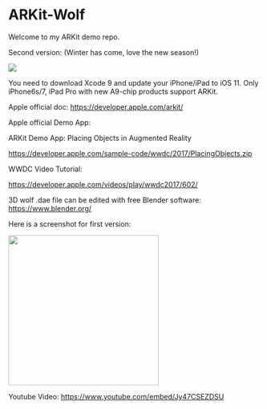 # ARKit-Wolf


Welcome to my ARKit demo repo.



Second version: (Winter has come, love the new season!)


![](https://storage.googleapis.com/webapp01-149600.appspot.com/github/wolf.gif)




You need to download Xcode 9 and update your iPhone/iPad to iOS 11.
Only iPhone6s/7, iPad Pro with new A9-chip products support ARKit.


Apple official doc:
https://developer.apple.com/arkit/

Apple official Demo App:

ARKit Demo App: Placing Objects in Augmented Reality

https://developer.apple.com/sample-code/wwdc/2017/PlacingObjects.zip

WWDC Video Tutorial:

https://developer.apple.com/videos/play/wwdc2017/602/





3D wolf .dae file can be edited with free Blender software:
https://www.blender.org/






Here is a screenshot for first version:

<img src="https://storage.googleapis.com/webapp01-149600.appspot.com/github/IMG_1201.jpg" width="300">








Youtube Video:
https://www.youtube.com/embed/Jy47CSEZDSU
